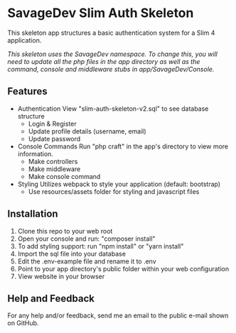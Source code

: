 # SavageDev Slim Auth Skeleton
This skeleton app structures a basic authentication system for a Slim 4 application.  

*This skeleton uses the SavageDev namespace. To change this, you will need to update all the php files in the app directory as well as the command, console and middleware stubs in app/SavageDev/Console.*

## Features

 - Authentication
 View "slim-auth-skeleton-v2.sql" to see database structure
	 - Login & Register
	 - Update profile details (username, email)
	 - Update password
- Console Commands
Run "php craft" in the app's directory to view more information.
	- Make controllers
	- Make middleware
	- Make console command
- Styling
Utilizes webpack to style your application (default: bootstrap)
	- Use resources/assets folder for styling and javascript files

## Installation

 1. Clone this repo to your web root
 2. Open your console and run: "composer install"
 3. To add styling support: run "npm install" or "yarn install"
 4. Import the sql file into your database
 5. Edit the .env-example file and rename it to .env
 6. Point to your app directory's public folder within your web configuration
 7. View website in your browser

## Help and Feedback
For any help and/or feedback, send me an email to the public e-mail shown on GitHub.